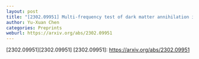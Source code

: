 ```yaml
---
layout: post
title: "[2302.09951] Multi-frequency test of dark matter annihilation into long-lived particles in Sirius"
author: Yu-Xuan Chen
categories: Preprints
weburl: https://arxiv.org/abs/2302.09951
---
```


[2302.09951][2302.09951]
[2302.09951]: https://arxiv.org/abs/2302.09951
